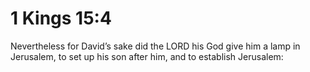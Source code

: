 # 1 Kings 15:4

Nevertheless for David’s sake did the LORD his God give him a lamp in Jerusalem, to set up his son after him, and to establish Jerusalem: